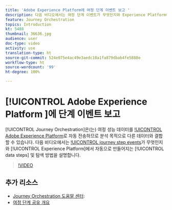 ```yaml
---
title: 'Adobe Experience Platform에 여정 단계 이벤트 보고 '
description: 다음 비디오에서는 여정 단계 이벤트가 무엇인지와 Experience Platform에서 자동으로 만들어지는 데이터 단계 및 탐색 방법을 설명합니다.
feature: Journey Orchestration
topics: Introduction
kt: 5488
thumbnail: 36636.jpg
audience: user
doc-type: video
activity: use
translation-type: ht
source-git-commit: 524e075e4ac49e3aedc10a1fa879dbab4fe5888e
workflow-type: ht
source-wordcount: '99'
ht-degree: 100%

---
```



# [!UICONTROL Adobe Experience Platform ]에 단계 이벤트 보고

[!UICONTROL Journey Orchestration]은(는) 여정 성능 데이터를 [!UICONTROL Adobe Experience Platform](으)로 자동 전송하므로 분석 목적으로 다른 데이터와 결합할 수 있습니다.
다음 비디오에서는 [!UICONTROL journey step events](이)가 무엇인지와 [!UICONTROL Experience Platform]에서 자동으로 만들어지는 [!UICONTROL data steps] 및 탐색 방법을 설명합니다.

>[!VIDEO](https://video.tv.adobe.com/v/36636?quality=12&captions=kor)

## 추가 리소스

* [Journey Orchestration 도움말 센터](https://docs.adobe.com/content/help/ko-KR/journeys/using/journey-orchestration-home.html):
* [여정 단계 공유 개요](https://docs.adobe.com/content/help/ko-KR/journeys/using/building-journeys/sharing-journey-steps/sharing-overview.html)
